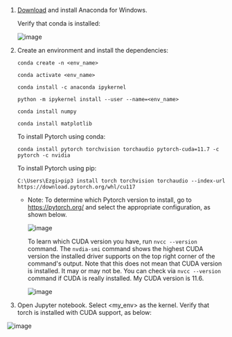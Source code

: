 
1. [Download](https://www.anaconda.com/) and install Anaconda for Windows.
   
   Verify that conda is installed:
   
   ![image](https://github.com/Ezgii/Python-setup-on-Windows-PC-with-Nvdia-GPU/assets/4748948/a1fa5fc1-b84a-466b-b7d4-a433055fdd6d)

2. Create an environment and install the dependencies:
   
   `conda create -n <env_name>`
   
   `conda activate <env_name>`
   
   `conda install -c anaconda ipykernel`

   `python -m ipykernel install --user --name=<env_name>`

   `conda install numpy`

   `conda install matplotlib`

   To install Pytorch using conda:
   
   `conda install pytorch torchvision torchaudio pytorch-cuda=11.7 -c pytorch -c nvidia`

   To install Pytorch using pip:

   `C:\Users\Ezgi>pip3 install torch torchvision torchaudio --index-url https://download.pytorch.org/whl/cu117`

      - Note: To determine which Pytorch version to install, go to https://pytorch.org/ and select the appropriate configuration, as shown below.
  
        ![image](https://github.com/Ezgii/Python-setup-on-Windows-PC-with-Nvdia-GPU/assets/4748948/70559d1d-b0e6-4203-9340-7e6b6d72922e)

        To learn which CUDA version you have, run `nvcc --version` command. The `nvdia-smi` command shows the highest CUDA version the installed driver supports on the top right corner of the command's output. Note that this does not mean that CUDA version is installed. It may or may not be. You can check via `nvcc --version` command if CUDA is really installed. My CUDA version is 11.6.
   
        
        ![image](https://github.com/Ezgii/Python-setup-on-Windows-PC-with-Nvdia-GPU/assets/4748948/5ac5610c-62a5-46ce-9e5b-7eb6b88cb697)


3. Open Jupyter notebook. Select <my_env> as the kernel. Verify that torch is installed with CUDA support, as below:

![image](https://github.com/Ezgii/Python-setup-on-Windows-PC-with-Nvdia-GPU/assets/4748948/f18e3c3f-5016-4fd4-a45f-8de9378a3a20)



     

   
